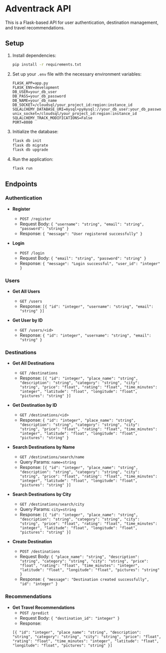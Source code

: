# Adventrack API

This is a Flask-based API for user authentication, destination management, and travel recommendations.

## Setup

1. Install dependencies:
    ```sh
    pip install -r requirements.txt
    ```

2. Set up your `.env` file with the necessary environment variables:
    ```plaintext
    FLASK_APP=app.py
    FLASK_ENV=development
    DB_USER=your_db_user
    DB_PASS=your_db_password
    DB_NAME=your_db_name
    DB_SOCKET=/cloudsql/your_project_id:region:instance_id
    SQLALCHEMY_DATABASE_URI=mysql+pymysql://your_db_user:your_db_password@/your_db_name?unix_socket=/cloudsql/your_project_id:region:instance_id
    SQLALCHEMY_TRACK_MODIFICATIONS=False
    PORT=8080
    ```

3. Initialize the database:
    ```sh
    flask db init
    flask db migrate
    flask db upgrade
    ```

4. Run the application:
    ```sh
    flask run
    ```

## Endpoints

### Authentication

- **Register**
    - `POST /register`
    - Request Body: `{ "username": "string", "email": "string", "password": "string" }`
    - Response: `{ "message": "User registered successfully" }`

- **Login**
    - `POST /login`
    - Request Body: `{ "email": "string", "password": "string" }`
    - Response: `{ "message": "Login successful", "user_id": "integer" }`

### Users

- **Get All Users**
    - `GET /users`
    - Response: `[{ "id": "integer", "username": "string", "email": "string" }]`

- **Get User by ID**
    - `GET /users/<id>`
    - Response: `{ "id": "integer", "username": "string", "email": "string" }`

### Destinations

- **Get All Destinations**
    - `GET /destinations`
    - Response: `[{ "id": "integer", "place_name": "string", "description": "string", "category": "string", "city": "string", "price": "float", "rating": "float", "time_minutes": "integer", "latitude": "float", "longitude": "float", "pictures": "string" }]`

- **Get Destination by ID**
    - `GET /destinations/<id>`
    - Response: `{ "id": "integer", "place_name": "string", "description": "string", "category": "string", "city": "string", "price": "float", "rating": "float", "time_minutes": "integer", "latitude": "float", "longitude": "float", "pictures": "string" }`

- **Search Destinations by Name**
    - `GET /destinations/search/name`
    - Query Params: `name=string`
    - Response: `[{ "id": "integer", "place_name": "string", "description": "string", "category": "string", "city": "string", "price": "float", "rating": "float", "time_minutes": "integer", "latitude": "float", "longitude": "float", "pictures": "string" }]`

- **Search Destinations by City**
    - `GET /destinations/search/city`
    - Query Params: `city=string`
    - Response: `[{ "id": "integer", "place_name": "string", "description": "string", "category": "string", "city": "string", "price": "float", "rating": "float", "time_minutes": "integer", "latitude": "float", "longitude": "float", "pictures": "string" }]`

- **Create Destination**
    - `POST /destinations`
    - Request Body: `{ "place_name": "string", "description": "string", "category": "string", "city": "string", "price": "float", "rating": "float", "time_minutes": "integer", "latitude": "float", "longitude": "float", "pictures": "string" }`
    - Response: `{ "message": "Destination created successfully", "id": "integer" }`

### Recommendations

- **Get Travel Recommendations**
    - `POST /predict`
    - Request Body: `{ "destination_id": "integer" }`
    - Response: 
    ```
    [{ "id": "integer", "place_name": "string", "description": "string", "category": "string", "city": "string", "price": "float", "rating": "float", "time_minutes": "integer", "latitude": "float", "longitude": "float", "pictures": "string" }]
    ```
